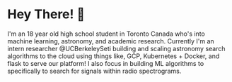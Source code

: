 # Hey There! 👋

I'm an 18 year old high school student in Toronto Canada who's into machine learning, astronomy, and academic research. Currently I'm an intern researcher @UCBerkeleySeti building and scaling astronomy search algorithms to the cloud using things like, GCP, Kubernetes + Docker, and flask to serve our platform! I also focus in building ML algorithms to specifically to search for signals within radio spectrograms.




<!--
**PetchMa/PetchMa** is a ✨ _special_ ✨ repository because its `README.md` (this file) appears on your GitHub profile.

Here are some ideas to get you started:

- 🔭 I’m currently working on ...
- 🌱 I’m currently learning ...
- 👯 I’m looking to collaborate on ...
- 🤔 I’m looking for help with ...
- 💬 Ask me about ...
- 📫 How to reach me: ...
- 😄 Pronouns: ...
- ⚡ Fun fact: ...
-->
